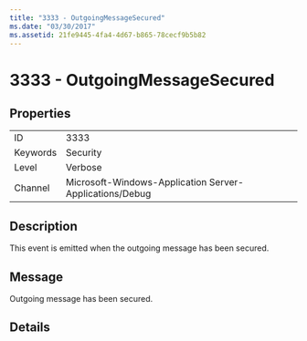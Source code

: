 ```yaml
---
title: "3333 - OutgoingMessageSecured"
ms.date: "03/30/2017"
ms.assetid: 21fe9445-4fa4-4d67-b865-78cecf9b5b82
---
```

# 3333 - OutgoingMessageSecured
## Properties  
  
|||  
|-|-|  
|ID|3333|  
|Keywords|Security|  
|Level|Verbose|  
|Channel|Microsoft-Windows-Application Server-Applications/Debug|  
  
## Description  
 This event is emitted when the outgoing message has been secured.  
  
## Message  
 Outgoing message has been secured.  
  
## Details
